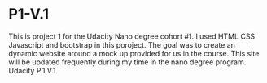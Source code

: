 P1-V.1
======
This is project 1 for the Udacity Nano degree cohort #1. I used HTML CSS Javascript and bootstrap in this poroject. The goal was to create an dynamic website around a mock up provided for us in the course. This site will be updated frequently during my time in the nano degree program. 
Udacity P.1 V.1
